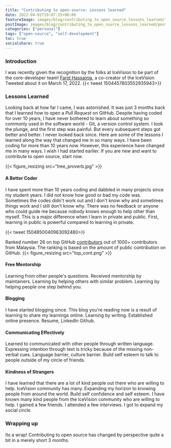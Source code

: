 ```yaml
---
title: "Contributing to open-source: Lessons learned"
date: 2022-04-01T19:07:15+08:00
featureImage: images/blog/contributing_to_open_source_lessons_learned/feature_image.gif
postImage: images/blog/contributing_to_open_source_lessons_learned/post_image.jpeg
categories: ["personal"]
tags: ["open-source", "self-development"]
toc: true
socialshare: true
---
```


### Introduction
I was recently given the recognition by the folks at IceVision to be part of the core-developer team!
[Farid Hassainia](https://www.linkedin.com/in/farid-hassainia-ca/), a co-creator of the IceVision Tweeted about it on March 17, 2022. 
{{< tweet 1504457803552935943>}}

### Lessons Learned
Looking back at how far I came, I was astonished.
It was just 3 months back that I learned how to open a *Pull Request* on GitHub. 
Despite having coded for over 10 years, I have never bothered to learn about something so commonly used in the software world - Git, a version control system.
I took the plunge, and the first step was painful. But every subsequent steps got better and better. I never looked back since.
Here are some of the lessons I learned along the way that changed me in so many ways.
I have been coding for more than 10 years now. However, this experience have changed me in many ways.
I wish I had started earlier. If you are new and want to contribute to open source, start now.

{{< figure_resizing src="tree_proverb.jpg" >}}


#### A Better Coder
I have spent more than 10 years coding and dabbled in many projects since my student years.
I did not know how good or bad my code was. 
Sometimes the codes didn't work out and I don't know why and sometimes things work and I still don't know why.
There was no feedback or anyone who could guide me because nobody knows enough to help other than myself. 
This is a major difference when I learn in private and public.
First, learning in public is powerful compared to learning in private.

{{< tweet 1504850040963092480>}}

Ranked number 26 on top GitHub [contributors](https://github.com/gayanvoice/top-github-users/blob/main/markdown/public_contributions/malaysia.md) out of 1000+ contributors from Malaysia. 
The ranking is based on the amount of public contribution on GitHub.
{{< figure_resizing src="top_cont.png" >}}

#### Free Mentorship
Learning from other people's questions.
Received mentorship by maintainers.
Learning by helping others with similar problem.
Learning by helping people one step behind you.


#### Blogging
I have started blogging since.
This blog you're reading now is a result of learning to share my learnings online.
Learning by writing.
Established online presence.
Resume, LinkedIn Github.

#### Communicating Effectively
Learned to communicated with other people through written language.
Expressing intention through text is tricky because of the missing non-verbal cues.
Language barrier, culture barrier.
Build self esteem to talk to people outside of my circle of friends.

#### Kindness of Strangers
I have learned that there are a lot of kind people out there who are willing to help.
IceVision community has many.
Expanding my horizon to knowing people from around the world.
Build self confidence and self esteem.
I have known many kind people from the IceVision community who are willing to help.
I gained a few friends.
I attended a few interviews.
I got to expand my social circle.



### Wrapping up
Its a wrap! Contributing to open source has changed by perspective quite a bit in a merely short 3 months.
